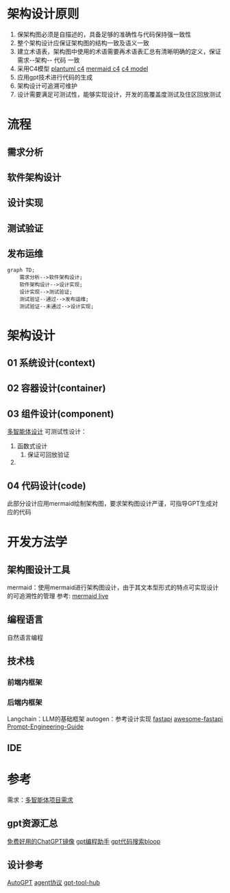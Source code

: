 # 架构设计原则
1. 保架构图必须是自描述的，具备足够的准确性与代码保持强一致性
2. 整个架构设计应保证架构图的结构一致及语义一致
3. 建立术语表，架构图中使用的术语需要再术语表汇总有清晰明确的定义，保证需求--架构-- 代码 一致
4. 采用C4模型 [plantuml c4](https://github.com/plantuml-stdlib/C4-PlantUML) [mermaid c4]([mermaid](https://github.com/mermaid-js/mermaid/blob/develop/README.zh-CN.md)) [c4 model](https://c4model.com/)
5. 应用gpt技术进行代码的生成
6. 架构设计可追溯可维护
7. 设计需要满足可测试性，能够实现设计，开发的高覆盖度测试及住区回放测试

# 流程
## 需求分析
## 软件架构设计
## 设计实现
## 测试验证
## 发布运维
```mermaid
graph TD;
    需求分析-->软件架构设计;
    软件架构设计-->设计实现;
    设计实现-->测试验证;
    测试验证--通过-->发布运维;
    测试验证--未通过-->设计实现;
```

# 架构设计
## 01 系统设计(context)
## 02 容器设计(container)
## 03 组件设计(component)
[多智能体设计](./多智能体设计.md)
可测试性设计：
1. 函数式设计
   1. 保证可回放验证
2. 
## 04 代码设计(code)
此部分设计应用mermaid绘制架构图，要求架构图设计严谨，可指导GPT生成对应的代码


# 开发方法学
## 架构图设计工具
mermaid：使用mermaid进行架构图设计，由于其文本型形式的特点可实现设计的可追溯性的管理
参考: [mermaid live](https://mermaid.live/)
## 编程语言
自然语言编程
## 技术栈
### 前端内框架
### 后端内框架
Langchain：LLM的基础框架
autogen：参考设计实现
[fastapi](https://github.com/tiangolo/fastapi)
[awesome-fastapi](https://github.com/mjhea0/awesome-fastapi)
[Prompt-Engineering-Guide](https://github.com/dair-ai/Prompt-Engineering-Guide)
## IDE

# 参考
需求：[多智能体项目需求](../01%20Project%20Requirements/project_requirements.md)
## gpt资源汇总
[免费好用的ChatGPT镜像](https://github.com/xx025/carrot)
[gpt编程助手](https://github.com/ai-boost/Awesome-GPTs#programming)
[gpt代码搜索bloop](https://github.com/BloopAI/bloop)
## 设计参考
[AutoGPT](https://github.com/Significant-Gravitas/AutoGPT)
[agent协议](https://agentprotocol.ai/)
[gpt-tool-hub](https://github.com/goldfishh/chatgpt-tool-hub)
